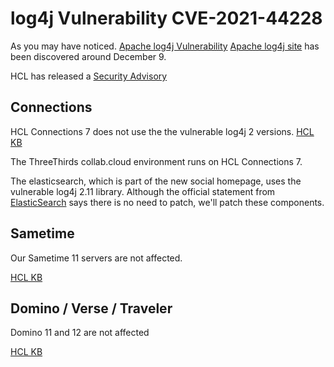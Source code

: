 # log4j Vulnerability CVE-2021-44228

As you may have noticed. [Apache log4j Vulnerability](https://nvd.nist.gov/vuln/detail/CVE-2021-44228) [Apache log4j site](https://logging.apache.org/log4j/2.x/security.html) has been discovered around December 9.

HCL has released a [Security Advisory](https://support.hcltechsw.com/csm?id=kb_article&sysparm_article=KB0095490)

## Connections

HCL Connections 7 does not use the the vulnerable log4j 2 versions.
[HCL KB](https://support.hcltechsw.com/csm?id=kb_article&sysparm_article=KB0095498)

The ThreeThirds collab.cloud environment runs on HCL Connections 7.

The elasticsearch, which is part of the new social homepage, uses the vulnerable log4j 2.11 library.
Although the official statement from [ElasticSearch](https://discuss.elastic.co/t/apache-log4j2-remote-code-execution-rce-vulnerability-cve-2021-44228-esa-2021-31/291476) says there is no need to patch, we'll patch these components.

## Sametime

Our Sametime 11 servers are not affected.

[HCL KB](https://support.hcltechsw.com/csm?id=kb_article&sysparm_article=KB0095528)

## Domino / Verse / Traveler

Domino 11 and 12 are not affected

[HCL KB](https://support.hcltechsw.com/csm?id=kb_article&sysparm_article=KB0095516)
